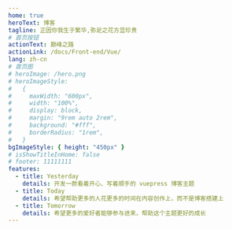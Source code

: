 ```yaml
---
home: true
heroText: 博客
tagline: 正因你我生于繁华,弥足之花方显珍贵
# 首页按钮
actionText: 巅峰之路
actionLink: /docs/Front-end/Vue/
lang: zh-cn
# 首页图
# heroImage: /hero.png
# heroImageStyle:
#   {
#     maxWidth: "600px",
#     width: "100%",
#     display: block,
#     margin: "9rem auto 2rem",
#     background: "#fff",
#     borderRadius: "1rem",
#   }
bgImageStyle: { height: "450px" }
# isShowTitleInHome: false
# footer: 11111111
features:
  - title: Yesterday
    details: 开发一款看着开心、写着顺手的 vuepress 博客主题
  - title: Today
    details: 希望帮助更多的人花更多的时间在内容创作上，而不是博客搭建上
  - title: Tomorrow
    details: 希望更多的爱好者能够参与进来，帮助这个主题更好的成长
---
```


